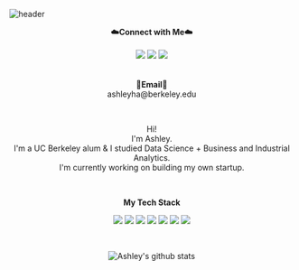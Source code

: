 ![header](https://capsule-render.vercel.app/api?type=waving&color=auto&height=150&section=header&text=💬Ashley's&fontSize=60&animation=fadeIn&fontAlignY=25&desc=GitHub%20&descAlignY=51&descAlign=62)

<p align="center">
    <Strong>☁️Connect with Me☁️</Strong><br><br>
    <a href="https://www.linkedin.com/in/ashleyeastman" target="_blank"><img src="https://img.shields.io/badge/LinkedIn-0A66C2?style=flat-square&logo=LinkedIn&logoColor=white"/></a>
    <a href="https://www.medium.com/@ashleyha" target="_blank"><img src="https://img.shields.io/badge/Medium-000000?style=flat-square&logo=Medium&logoColor=white"/></a>
  <a href="https://twitter.com/heyashleybee" target="_blank"><img src="https://img.shields.io/badge/Twitter-1DA1F2?style=flat-square&logo=Twitter&logoColor=white"/></a>
    <br>
<!--    <a href="https://hits.seeyoufarm.com"><img src="https://hits.seeyoufarm.com/api/count/incr/badge.svg?url=https%3A%2F%2Fgithub.com%2FPgmJun%2Fhit-counter&count_bg=%2379C83D&title_bg=%23555555&icon=&icon_color=%23E7E7E7&title=hits&edge_flat=false"/></a> -->
<br><br>
<Strong>📧Email📧</Strong><br>ashleyha@berkeley.edu<br>
</p> 

<br>

<p align="center">
Hi!<br>
I'm Ashley.<br>
I'm a UC Berkeley alum & I studied Data Science + Business and Industrial Analytics.<br>
I'm currently working on building my own startup.<br>

</p>

<br>

<p align="center">
    <Strong>My Tech Stack</Strong><br>
</p>

<p align="center" display="inline-block">
    <img src="https://img.shields.io/badge/Python-3776AB?style=for-the-badge&logo=Python&logoColor=white">
    <img src="https://img.shields.io/badge/PyTorch-DE3412?style=for-the-badge&logo=pytorch&logoColor=white">
    <img src="https://img.shields.io/badge/JAVA-007396?style=for-the-badge&logo=java&logoColor=white">
    <img src="https://img.shields.io/badge/mysql-4479A1?style=for-the-badge&logo=mysql&logoColor=white">
    <img src="https://img.shields.io/badge/javascript-F7DF1E?style=for-the-badge&logo=javascript&logoColor=black">
    <img src="https://img.shields.io/badge/css-1572B6?style=for-the-badge&logo=css3&logoColor=white">
    <img src="https://img.shields.io/badge/html-E34F26?style=for-the-badge&logo=html5&logoColor=white">
</p><br>



<div align=center>

![Ashley's github stats](https://github-readme-stats.vercel.app/api?username=ashley-ha&show_icons=true)

<!---
ashley-ha/ashley-ha is a ✨ special ✨ repository because its `README.md` (this file) appears on your GitHub profile.
You can click the Preview link to take a look at your changes.
--->
